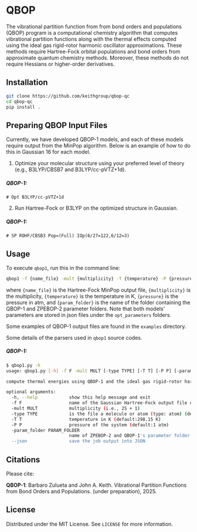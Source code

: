 # QBOP

The vibrational partition function from from bond orders and populations (QBOP) program is a computational chemistry algorithm that computes vibrational  partition functions along with the thermal effects computed using the ideal gas rigid-rotor harmonic oscillator approximations.  These methods require Hartree-Fock orbital populations and bond orders from approximate quantum chemistry methods. Moreover, these methods do not require Hessians or higher-order derivatives. 

## Installation

```bash
git clone https://github.com/keithgroup/qbop-qc
cd qbop-qc
pip install .
```

## Preparing QBOP Input Files

Currently, we have developed QBOP-1 models, and each of these models require output from the MinPop algorithm. Below is an example of how to do this in Gaussian 16 for each model.

1. Optimize your molecular structure using your preferred level of theory (e.g., B3LYP/CBSB7 and B3LYP/cc-pVTZ+1d).

##### QBOP-1:

    # Opt B3LYP/cc-pVTZ+1d

2. Run Hartree-Fock or B3LYP on the optimized structure in Gaussian.

##### QBOP-1:

    # SP ROHF/CBSB3 Pop=(Full) IOp(6/27=122,6/12=3)

## Usage

To execute `qbop1`,  run this in the command line:

```bash
qbop1 -f {name_file} -mult {multiplicity} -T {temperature} -P {pressure} -param_folder {param_folder} --json > {name_file}.bop
```

where `{name_file}` is the Hartree-Fock MinPop output file, `{multiplicity}` is the multiplicity, `{temperature}` is the temperature in K, `{pressure}` is the pressure in atm, and `{param_folder}` is the name of the folder containing the QBOP-1 and ZPEBOP-2 parameter folders. Note that both models' parameters are stored in json files under the `opt_parameters` folders.

Some examples of QBOP-1 output files are found in the `examples` directory.

Some details of the parsers used in `qbop1` source codes.

##### QBOP-1:

```bash
$ qbop1.py -h
usage: qbop1.py [-h] -f F -mult MULT [-type TYPE] [-T T] [-P P] [-param_folder PARAM_FOLDER] [--json]

compute thermal energies using QBOP-1 and the ideal gas rigid-rotor harmonic oscillator method

optional arguments:
  -h, --help            show this help message and exit
  -f F                  name of the Gaussian Hartree-Fock output file or the atom symbol
  -mult MULT            multiplicity (i.e., 2S + 1)
  -type TYPE            is the file a molecule or atom (type: atom) (default: molecule)?
  -T T                  temperature in K (default:298.15 K)
  -P P                  pressure of the system (default:1 atm)
  -param_folder PARAM_FOLDER
                        name of ZPEBOP-2 and QBOP-1's parameter folder (default: opt_parameters/)
  --json                save the job output into JSON
```

## Citations

Please cite:

**QBOP-1**:  Barbaro Zulueta and John A. Keith. Vibrational Partition Functions from Bond Orders and Populations. (under preparation), 2025.

## License

Distributed under the MIT License.
See `LICENSE` for more information.
